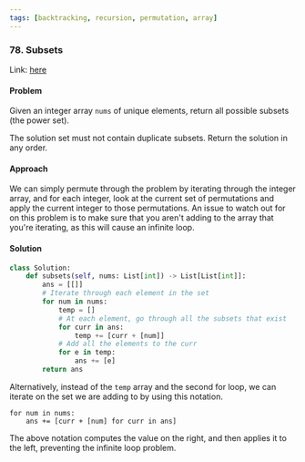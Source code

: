 ```yaml
---
tags: [backtracking, recursion, permutation, array]
---
```


### 78. Subsets
Link: [here](https://leetcode.com/problems/subsets/)

#### Problem
Given an integer array `nums` of unique elements, return all possible subsets (the power set).

The solution set must not contain duplicate subsets. Return the solution in any order.

#### Approach
We can simply permute through the problem by iterating through the integer array, and for each integer, look at the current set of permutations and apply the current integer to those permutations.
An issue to watch out for on this problem is to make sure that you aren't adding to the array that you're iterating, as this will cause an infinite loop.

#### Solution
```python 
class Solution:
    def subsets(self, nums: List[int]) -> List[List[int]]:
        ans = [[]]
        # Iterate through each element in the set
        for num in nums:
            temp = []
            # At each element, go through all the subsets that exist
            for curr in ans:
                temp += [curr + [num]]
            # Add all the elements to the curr
            for e in temp:
                ans += [e]
        return ans
```
Alternatively, instead of the `temp` array and the second for loop, we can iterate on the set we are adding to by using this notation.
```
for num in nums:
    ans += [curr + [num] for curr in ans]
```
The above notation computes the value on the right, and then applies it to the left, preventing the infinite loop problem.